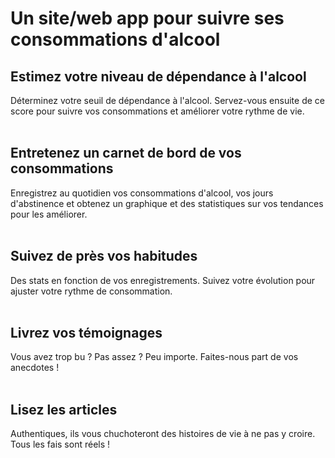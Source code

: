 # Un site/web app pour suivre ses consommations d'alcool

## Estimez votre niveau de dépendance à l'alcool
Déterminez votre seuil de dépendance à l'alcool. Servez-vous ensuite de ce score pour suivre vos consommations et améliorer votre rythme de vie.
<br>
<br>

## Entretenez un carnet de bord de vos consommations
Enregistrez au quotidien vos consommations d'alcool, vos jours d'abstinence et obtenez un graphique et des statistiques sur vos tendances pour les améliorer.
<br>
<br>

## Suivez de près vos habitudes 
Des stats en fonction de vos enregistrements. Suivez votre évolution pour ajuster votre rythme de consommation.
<br>
<br>

## Livrez vos témoignages
Vous avez trop bu ? Pas assez ? Peu importe. Faites-nous part de vos anecdotes !
<br>
<br>

## Lisez les articles
Authentiques, ils vous chuchoteront des histoires de vie à ne pas y croire. Tous les fais sont réels !
